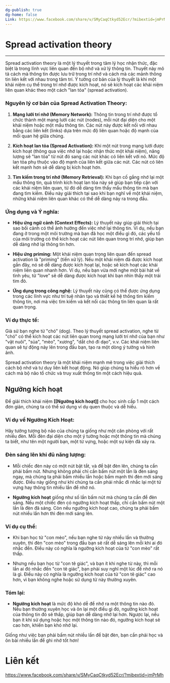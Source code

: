 ```yaml
---
dg-publish: true
dg-home: false
Link: https://www.facebook.com/share/v/SMyCaqCtkyd52Ecr/?mibextid=jmPrMh
---
```

# Spread activation theory
---

Spread activation theory là một lý thuyết trong tâm lý học nhận thức, đặc biệt là trong lĩnh vực liên quan đến bộ nhớ và xử lý thông tin. Thuyết này mô tả cách mà thông tin được lưu trữ trong trí nhớ và cách mà các mảnh thông tin liên kết với nhau trong tâm trí. Ý tưởng cơ bản của lý thuyết là khi một khái niệm cụ thể trong trí nhớ được kích hoạt, nó sẽ kích hoạt các khái niệm liên quan khác theo một cách "lan tỏa" (spread activation).

### Nguyên lý cơ bản của Spread Activation Theory:
1. **Mạng lưới trí nhớ (Memory Network):** Thông tin trong trí nhớ được tổ chức thành một mạng lưới các nút (nodes), mỗi nút đại diện cho một khái niệm hoặc một mẩu thông tin. Các nút này được kết nối với nhau bằng các liên kết (links) dựa trên mức độ liên quan hoặc độ mạnh của mối quan hệ giữa chúng.

2. **Kích hoạt lan tỏa (Spread Activation):** Khi một nút trong mạng lưới được kích hoạt (thông qua việc nhớ lại hoặc nhận thức một khái niệm), năng lượng sẽ "lan tỏa" từ nút đó sang các nút khác có liên kết với nó. Mức độ lan tỏa phụ thuộc vào độ mạnh của liên kết giữa các nút. Các nút có liên kết mạnh hơn sẽ dễ dàng bị kích hoạt hơn.

3. **Tìm kiếm trong trí nhớ (Memory Retrieval):** Khi bạn cố gắng nhớ lại một mẩu thông tin, quá trình kích hoạt lan tỏa này sẽ giúp bạn tiếp cận với các khái niệm liên quan, từ đó dễ dàng tìm thấy mẩu thông tin mà bạn đang tìm kiếm. Điều này giải thích tại sao khi bạn nghĩ về một khái niệm, những khái niệm liên quan khác có thể dễ dàng nảy ra trong đầu.

### Ứng dụng và Ý nghĩa:
- **Hiệu ứng ngữ cảnh (Context Effects):** Lý thuyết này giúp giải thích tại sao bối cảnh có thể ảnh hưởng đến việc nhớ lại thông tin. Ví dụ, nếu bạn đang ở trong một môi trường mà bạn đã học một điều gì đó, các yếu tố của môi trường có thể kích hoạt các nút liên quan trong trí nhớ, giúp bạn dễ dàng nhớ lại thông tin hơn.
  
- **Hiệu ứng priming:** Một khái niệm quan trọng liên quan đến spread activation là "priming" (tiền xử lý). Nếu một khái niệm đã được kích hoạt gần đây, nó sẽ dễ dàng được kích hoạt lại, hoặc sẽ kích hoạt các khái niệm liên quan nhanh hơn. Ví dụ, nếu bạn vừa mới nghe một bài hát về tình yêu, từ "love" sẽ dễ dàng được kích hoạt khi bạn nhìn thấy một trái tim đỏ.

- **Ứng dụng trong công nghệ:** Lý thuyết này cũng có thể được ứng dụng trong các lĩnh vực như trí tuệ nhân tạo và thiết kế hệ thống tìm kiếm thông tin, nơi mà việc tìm kiếm và kết nối các thông tin liên quan là rất quan trọng.

### Ví dụ thực tế:
Giả sử bạn nghe từ "chó" (dog). Theo lý thuyết spread activation, nghe từ "chó" có thể kích hoạt các nút liên quan trong mạng lưới trí nhớ của bạn như "vật nuôi", "sủa", "mèo", "xương", "dắt chó đi dạo", v.v. Các khái niệm liên quan sẽ tự động nảy lên trong đầu bạn, tạo ra một dòng ý tưởng và hình ảnh.

Spread activation theory là một khái niệm mạnh mẽ trong việc giải thích cách bộ nhớ và tư duy liên kết hoạt động. Nó giúp chúng ta hiểu rõ hơn về cách mà bộ não tổ chức và truy xuất thông tin một cách hiệu quả.


## Ngưỡng kích hoạt 
Để giải thích khái niệm **[[Ngưỡng kích hoạt]]** cho học sinh cấp 1 một cách đơn giản, chúng ta có thể sử dụng ví dụ quen thuộc và dễ hiểu. 

### Ví dụ về Ngưỡng Kích Hoạt:
Hãy tưởng tượng bộ não của chúng ta giống như một căn phòng với rất nhiều đèn. Mỗi đèn đại diện cho một ý tưởng hoặc một thông tin mà chúng ta biết, như tên một người bạn, một từ vựng, hoặc một sự kiện đã xảy ra.

### Đèn sáng lên khi đủ năng lượng:
- Mỗi chiếc đèn này có một nút bật tắt, và để bật đèn lên, chúng ta cần phải bấm nút. Nhưng không phải chỉ cần bấm nút một lần là đèn sáng ngay, mà chúng ta phải bấm nhiều lần hoặc bấm mạnh thì đèn mới sáng được. Điều này giống như khi chúng ta cần phải nhắc đi nhắc lại một từ vựng hay thông tin nhiều lần để nhớ nó.
  
- **Ngưỡng kích hoạt** giống như số lần bấm nút mà chúng ta cần để đèn sáng. Nếu một chiếc đèn có ngưỡng kích hoạt thấp, chỉ cần bấm nút một lần là đèn đã sáng. Còn nếu ngưỡng kích hoạt cao, chúng ta phải bấm nút nhiều lần hơn thì đèn mới sáng lên.

### Ví dụ cụ thể:
- Khi bạn học từ "con mèo", nếu bạn nghe từ này nhiều lần và thường xuyên, thì đèn "con mèo" trong đầu bạn sẽ rất dễ sáng lên mỗi khi ai đó nhắc đến. Điều này có nghĩa là ngưỡng kích hoạt của từ "con mèo" rất thấp.
  
- Nhưng nếu bạn học từ "con tê giác", và bạn ít khi nghe từ này, thì mỗi lần ai đó nhắc đến "con tê giác", bạn phải suy nghĩ một lúc để nhớ ra nó là gì. Điều này có nghĩa là ngưỡng kích hoạt của từ "con tê giác" cao hơn, vì bạn không nghe hoặc sử dụng từ này thường xuyên.

### Tóm lại:
- **Ngưỡng kích hoạt** là mức độ khó dễ để nhớ ra một thông tin nào đó. Nếu bạn thường xuyên học và ôn lại một điều gì đó, ngưỡng kích hoạt của thông tin đó sẽ thấp, giúp bạn dễ dàng nhớ lại hơn. Ngược lại, nếu bạn ít khi sử dụng hoặc học một thông tin nào đó, ngưỡng kích hoạt sẽ cao hơn, khiến bạn khó nhớ lại.

Giống như việc bạn phải bấm nút nhiều lần để bật đèn, bạn cần phải học và ôn bài nhiều lần để ghi nhớ tốt hơn!


# Liên kết
https://www.facebook.com/share/v/SMyCaqCtkyd52Ecr/?mibextid=jmPrMh